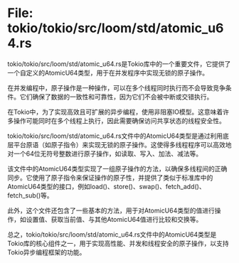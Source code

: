 # File: tokio/tokio/src/loom/std/atomic_u64.rs

tokio/tokio/src/loom/std/atomic_u64.rs是Tokio库中的一个重要文件，它提供了一个自定义的AtomicU64类型，用于在并发程序中实现无锁的原子操作。

在并发编程中，原子操作是一种操作，可以在多个线程同时执行而不会导致竞争条件。它们确保了数据的一致性和可靠性，因为它们不会被中断或交错执行。

在Tokio中，为了实现高效且可扩展的异步编程，使用非阻塞IO模型。这意味着许多操作可能同时在多个线程上执行，因此需要确保访问共享状态的线程安全性。

tokio/tokio/src/loom/std/atomic_u64.rs文件中的AtomicU64类型是通过利用底层平台原语（如原子指令）来实现无锁的原子操作。这使得多线程程序可以高效地对一个64位无符号整数进行原子操作，如读取、写入、加法、减法等。

该文件中的AtomicU64类型实现了一组原子操作的方法，以确保多线程间的正确同步。它使用了原子指令来保证操作的原子性，并提供了类似于标准库中的AtomicU64类型的接口，例如load()、store()、swap()、fetch_add()、fetch_sub()等。

此外，这个文件还包含了一些基本的方法，用于对AtomicU64类型的值进行操作，如设置值、获取当前值、与其他AtomicU64值进行比较和交换等。

总之，tokio/tokio/src/loom/std/atomic_u64.rs文件中的AtomicU64类型是Tokio库的核心组件之一，用于实现高性能、并发和线程安全的原子操作，以支持Tokio异步编程框架的功能。

